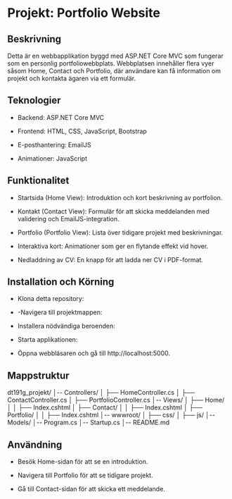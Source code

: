 # Projekt: Portfolio Website

## Beskrivning

Detta är en webbapplikation byggd med ASP.NET Core MVC som fungerar som en personlig portfoliowebbplats. Webbplatsen innehåller flera vyer såsom Home, Contact och Portfolio, där användare kan få information om projekt och kontakta ägaren via ett formulär.

## Teknologier

- Backend: ASP.NET Core MVC

- Frontend: HTML, CSS, JavaScript, Bootstrap

- E-posthantering: EmailJS

- Animationer: JavaScript

## Funktionalitet

- Startsida (Home View): Introduktion och kort beskrivning av portfolion.

- Kontakt (Contact View): Formulär för att skicka meddelanden med validering och EmailJS-integration.

- Portfolio (Portfolio View): Lista över tidigare projekt med beskrivningar.

- Interaktiva kort: Animationer som ger en flytande effekt vid hover.

- Nedladdning av CV: En knapp för att ladda ner CV i PDF-format.

## Installation och Körning

- Klona detta repository:

- -Navigera till projektmappen:

- Installera nödvändiga beroenden:

- Starta applikationen:

- Öppna webbläsaren och gå till http://localhost:5000.

## Mappstruktur

dt191g_projekt/
│-- Controllers/
│   ├── HomeController.cs
│   ├── ContactController.cs
│   ├── PortfolioController.cs
│-- Views/
│   ├── Home/
│   │   ├── Index.cshtml
│   ├── Contact/
│   │   ├── Index.cshtml
│   ├── Portfolio/
│   │   ├── Index.cshtml
│-- wwwroot/
│   ├── css/
│   ├── js/
│-- Models/
│-- Program.cs
│-- Startup.cs
│-- README.md

## Användning

- Besök Home-sidan för att se en introduktion.

- Navigera till Portfolio för att se tidigare projekt.

- Gå till Contact-sidan för att skicka ett meddelande.